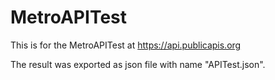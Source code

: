 ﻿# MetroAPITest

This is for the MetroAPITest at https://api.publicapis.org

The result was exported as json file with name "APITest.json".
